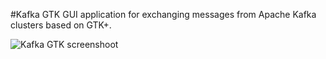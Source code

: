 #Kafka GTK
GUI application for exchanging messages from Apache Kafka clusters based on GTK+.


![Kafka GTK screenshoot](http://192.81.223.90/files/linux_screen.png)
